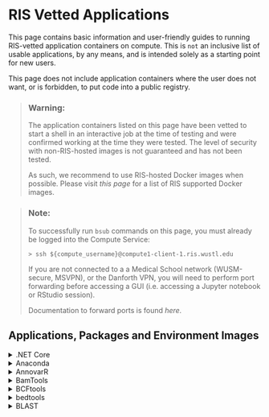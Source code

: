 # RIS Vetted Applications

This page contains basic information and user-friendly guides to running RIS-vetted
application containers on compute. This is `not` an inclusive list of usable applications, by
any means, and is intended solely as a starting point for new users.

This page does not include application containers where the user does not want,
or is forbidden, to put code into a public registry.

> ### Warning:
> 
> The application containers listed on this page have been vetted to start a
> shell in an interactive job at the time of testing and were confirmed
> working at the time they were tested. The level of security with
> non-RIS-hosted images is not guaranteed and has not been tested.
> 
> As such, we recommend to use RIS-hosted Docker images when possible. Please
> visit *this page* for a list of RIS supported Docker images.

> ### Note:
> 
> To successfully run `bsub` commands on this page, you must already be logged into the Compute Service:
> 
> `> ssh ${compute_username}@compute1-client-1.ris.wustl.edu`
> 
> If you are not connected to a a Medical School network (WUSM-secure, MSVPN),
> or the Danforth VPN, you will need to perform port forwarding before
> accessing a GUI (i.e. accessing a Jupyter notebook or RStudio session).
> 
> Documentation to forward ports is found *here.*

## Applications, Packages and Environment Images

<details>
  <summary>.NET Core</summary>

  - Registry Location: [https://hub.docker.com/_/microsoft-dotnet-core-sdk/](https://hub.docker.com/_/microsoft-dotnet-core-sdk/)
  - ".NET Core is an open-source, general-purpose development platform maintained by Microsoft and the .NET community on GitHub.
  It's cross-platform (supporting Windows, macOS, and Linux) and can be used to build device, cloud, and IoT applications."
    - Source: [https://docs.microsoft.com/en-us/dotnet/core/](https://docs.microsoft.com/en-us/dotnet/core/)
  - Run interactive job:
  ```
  bsub -G ${group_name} -Is -q general-interactive -a 'docker(mcr.microsoft.com/dotnet/core/sdk)' /bin/bash
  ```
</details>

<details>
  <summary>Anaconda</summary>

  - Registry Location:
    - Using Python 3.5: [https://hub.docker.com/r/continuumio/anaconda3](https://hub.docker.com/r/continuumio/anaconda3)
    - Using Python 2.7: [https://hub.docker.com/r/continuumio/anaconda](https://hub.docker.com/r/continuumio/anaconda)
  - "Anaconda is the leading open data science platform powered by Python. The open source version of Anaconda is
  a high performance distribution and includes over 100 of the most popular Python packages for data science.
  Additionally, it provides access to over 720 Python and R packages that can easily be installed using the conda
  dependency and environment manager, which is included in Anaconda." - Source: [https://hub.docker.com/r/continuumio/anaconda3](https://hub.docker.com/r/continuumio/anaconda3)
  - Run interactive job:
  ```
  # Using Python 3.5:
  > bsub -G ${group_name} -Is -q general-interactive -a 'docker(continuumio/anaconda3)' /bin/bash

  # Using Python 2.7:
  > bsub -G ${group_name} -Is -q general-interactive -a 'docker(continuumio/anaconda)' /bin/bash
  ```
</details>

<details>
  <summary>AnnovarR</summary>

  - Registry Location: [https://registry.hub.docker.com/r/bioinstaller/annovarr](https://registry.hub.docker.com/r/bioinstaller/annovarr)
  - "The annovarR package provides R functions as well as database resources which offer an integrated
  framework to annotate genetic variants from genome and transcriptome data. The wrapper functions of
  annovarR unified the interface of many published annotation tools, such as VEP, ANNOVAR, vcfanno and
  AnnotationDbi." - Source: https://registry.hub.docker.com/r/bioinstaller/annovarr
  - Run interactive job:
  ```
  > bsub -G ${group_name} -Is -q general-interactive -a 'docker(bioinstaller/annovarr)' R
  ```
</details>

<details>
  <summary>BamTools</summary>

  - Registry Location: [https://bioconda.github.io/recipes/bamtools/README.html](https://bioconda.github.io/recipes/bamtools/README.html)
  - "C++ API & command-line toolkit for working with BAM data" - Source: [https://bioconda.github.io/recipes/bamtools/README.html](https://bioconda.github.io/recipes/bamtools/README.html)
  - Run interactive job:
  ```
  > bsub -G ${group_name} -Is -q general-interactive -a 'docker(quay.io/biocontainers/bamtools:2.5.1--he860b03_5)' /bin/bash
  ```
</details>

<details>
  <summary>BCFtools</summary>

  - Registry Location: [https://bioconda.github.io/recipes/bcftools/README.html](https://bioconda.github.io/recipes/bcftools/README.html)
  - "BCFtools is a set of utilities that manipulate variant calls in the Variant Call Format (VCF) and its binary counterpart BCF.
  All commands work transparently with both VCFs and BCFs, both uncompressed and BGZF-compressed. Most commands accept VCF,
  bgzipped VCF and BCF with filetype detected automatically even when streaming from a pipe. Indexed VCF and BCF will work in
  all situations. Un-indexed VCF and BCF and streams will work in most, but not all situations." - Source: [https://bioconda.github.io/recipes/bcftools/README.html](https://bioconda.github.io/recipes/bcftools/README.html)
  - Run interactive job:
  ```
  > bsub -G ${group_name} -Is -q general-interactive -a 'docker(quay.io/biocontainers/bcftools:1.10.2--hd2cd319_0)' /bin/bash
  ```
</details>

<details>
  <summary>bedtools</summary>

  - Registry Location: [https://bioconda.github.io/recipes/bedtools/README.html](https://bioconda.github.io/recipes/bedtools/README.html)
  - "...fast, flexible toolset for genome arithmetic." - Source: [https://bedtools.readthedocs.io/en/latest/](https://bedtools.readthedocs.io/en/latest/)
  - Run interactive job:
  ```
  > bsub -G ${group_name} -Is -q general-interactive -a 'docker(quay.io/biocontainers/bedtools:2.29.2--hc088bd4_0)' /bin/bash
  ```
</details>

<details>
  <summary>BLAST</summary>

  - Registry Location: [https://bioconda.github.io/recipes/blast/README.html](https://bioconda.github.io/recipes/blast/README.html)
  - "Basic Local Alignment Search Tool (BLAST) is a sequence similarity search program." - Source: [https://www.ncbi.nlm.nih.gov/pubmed/18440982](https://www.ncbi.nlm.nih.gov/pubmed/18440982)
  - Run interactive job:
  ```
  > bsub -G ${group_name} -Is -q general-interactive -a 'docker(quay.io/biocontainers/blast:2.2.31--pl526h3066fca_3)' /bin/bash
  ```
</details>
